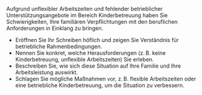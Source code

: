 Aufgrund unflexibler Arbeitszeiten und fehlender betrieblicher Unterstützungsangebote im Bereich Kinderbetreuung haben Sie Schwierigkeiten, Ihre familiären Verpflichtungen mit den beruflichen Anforderungen in Einklang zu bringen.
- Eröffnen Sie Ihr Schreiben höflich und zeigen Sie Verständnis für betriebliche Rahmenbedingungen.
- Nennen Sie konkret, welche Herausforderungen (z. B. keine Kinderbetreuung, unflexible Arbeitszeiten) Sie erleben.
- Beschreiben Sie, wie sich diese Situation auf Ihre Familie und Ihre Arbeitsleistung auswirkt.
- Schlagen Sie mögliche Maßnahmen vor, z. B. flexible Arbeitszeiten oder eine betriebliche Kinderbetreuung, um die Situation zu verbessern.